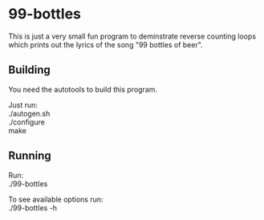 # 99-bottles

This is just a very small fun program to deminstrate reverse counting loops
which prints out the lyrics of the song "99 bottles of beer".

## Building

You need the autotools to build this program.

Just run:  
./autogen.sh  
./configure  
make  

## Running

Run:  
./99-bottles  

To see available options run:  
./99-bottles -h  
